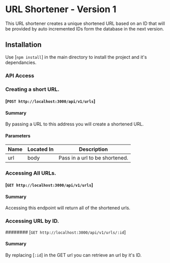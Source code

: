 # URL Shortener - Version 1
This URL shortener creates a unique shortened URL based on an ID that will be provided by auto incremented IDs form the database in the next version.

## Installation
Use [`npm install`] in the main directory to install the project and it's dependancies.

### API Access

### Creating a short URL.
#### [`POST http://localhost:3000/api/v1/urls`]

#### Summary
By passing a URL to this address you will create a shortened URL. 

#### Parameters
  Name  |  Located In  |  Description
--------|--------------|-------------
   url  |     body     |  Pass in a url to be shortened.

### Accessing All URLs.
#### [`GET http://localhost:3000/api/v1/urls`]

#### Summary
Accessing this endpoint will return all of the shortened urls.

### Accessing URL by ID.
######## [`GET http://localhost:3000/api/v1/urls/:id`]

#### Summary
By replacing [`:id`] in the GET url you can retrieve an url by it's ID.